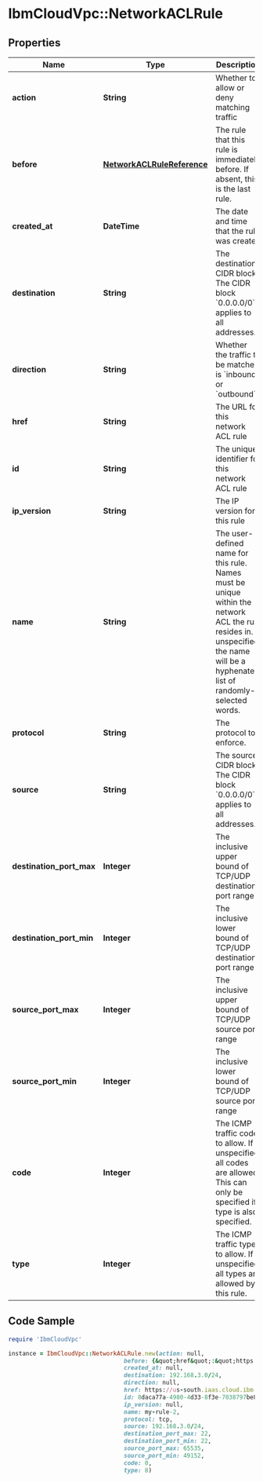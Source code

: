 # IbmCloudVpc::NetworkACLRule

## Properties

Name | Type | Description | Notes
------------ | ------------- | ------------- | -------------
**action** | **String** | Whether to allow or deny matching traffic | 
**before** | [**NetworkACLRuleReference**](NetworkACLRuleReference.md) | The rule that this rule is immediately before. If absent, this is the last rule. | [optional] 
**created_at** | **DateTime** | The date and time that the rule was created | 
**destination** | **String** | The destination CIDR block. The CIDR block &#x60;0.0.0.0/0&#x60; applies to all addresses. | 
**direction** | **String** | Whether the traffic to be matched is &#x60;inbound&#x60; or &#x60;outbound&#x60; | 
**href** | **String** | The URL for this network ACL rule | 
**id** | **String** | The unique identifier for this network ACL rule | 
**ip_version** | **String** | The IP version for this rule | 
**name** | **String** | The user-defined name for this rule. Names must be unique within the network ACL the rule resides in. If unspecified, the name will be a hyphenated list of randomly-selected words. | 
**protocol** | **String** | The protocol to enforce. | 
**source** | **String** | The source CIDR block. The CIDR block &#x60;0.0.0.0/0&#x60; applies to all addresses. | 
**destination_port_max** | **Integer** | The inclusive upper bound of TCP/UDP destination port range | [optional] [default to 65535]
**destination_port_min** | **Integer** | The inclusive lower bound of TCP/UDP destination port range | [optional] [default to 1]
**source_port_max** | **Integer** | The inclusive upper bound of TCP/UDP source port range | [optional] [default to 65335]
**source_port_min** | **Integer** | The inclusive lower bound of TCP/UDP source port range | [optional] [default to 1]
**code** | **Integer** | The ICMP traffic code to allow. If unspecified, all codes are allowed. This can only be specified if type is also specified. | [optional] 
**type** | **Integer** | The ICMP traffic type to allow. If unspecified, all types are allowed by this rule. | [optional] 

## Code Sample

```ruby
require 'IbmCloudVpc'

instance = IbmCloudVpc::NetworkACLRule.new(action: null,
                                 before: {&quot;href&quot;:&quot;https://us-south.iaas.cloud.ibm.com/v1/network_acls/a4e28308-8ee7-46ab-8108-9f881f22bdbf/rules/8daca77a-4980-4d33-8f3e-7038797be8f9&quot;,&quot;id&quot;:&quot;8daca77a-4980-4d33-8f3e-7038797be8f9&quot;,&quot;name&quot;:&quot;my-rule-1&quot;},
                                 created_at: null,
                                 destination: 192.168.3.0/24,
                                 direction: null,
                                 href: https://us-south.iaas.cloud.ibm.com/v1/network_acls/a4e28308-8ee7-46ab-8108-9f881f22bdbf/rules/8daca77a-4980-4d33-8f3e-7038797be8f9,
                                 id: 8daca77a-4980-4d33-8f3e-7038797be8f9,
                                 ip_version: null,
                                 name: my-rule-2,
                                 protocol: tcp,
                                 source: 192.168.3.0/24,
                                 destination_port_max: 22,
                                 destination_port_min: 22,
                                 source_port_max: 65535,
                                 source_port_min: 49152,
                                 code: 0,
                                 type: 8)
```


